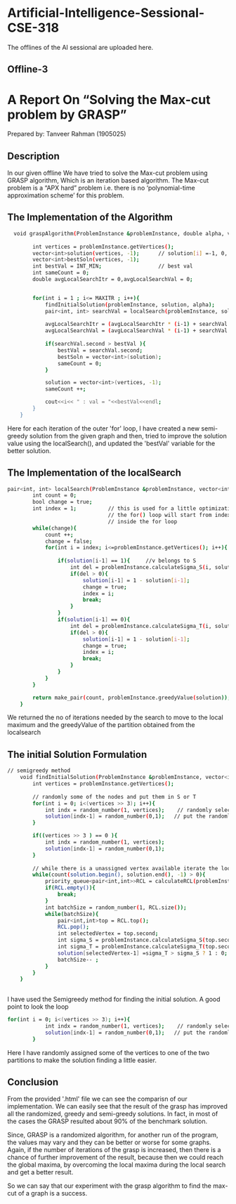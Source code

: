 # Artificial-Intelligence-Sessional-CSE-318
The offlines of the AI sessional are uploaded here. 

## Offline-3


# A Report On “Solving the Max-cut problem by GRASP”

Prepared by: Tanveer Rahman (1905025)


## Description

In our given offline We have tried to solve the Max-cut problem using GRASP
algorithm, Which is an iteration based algorithm. The Max-cut problem is a “APX hard” problem i.e. there is no ‘polynomial-time approximation scheme’ for this problem.

## The Implementation of the Algorithm


```bash
  void graspAlgorithm(ProblemInstance &problemInstance, double alpha, vector<int>&ret){
        
        int vertices = problemInstance.getVertices();
        vector<int>solution(vertices, -1);      // solution[i] =-1, 0, 1 -> the vertex in V, T or S respectively
        vector<int>bestSoln(vertices, -1);
        int bestVal = INT_MIN;                  // best val
        int sameCount = 0;
        double avgLocalSearchItr = 0,avgLocalSearchVal = 0;


        for(int i = 1 ; i<= MAXITR ; i++){
            findInitialSolution(problemInstance, solution, alpha);
            pair<int, int> searchVal = localSearch(problemInstance, solution);
            
            avgLocalSearchItr = (avgLocalSearchItr * (i-1) + searchVal.first) / i;
            avgLocalSearchVal = (avgLocalSearchVal * (i-1) + searchVal.second) / i;
            
            if(searchVal.second > bestVal ){
                bestVal = searchVal.second;
                bestSoln = vector<int>(solution);
                sameCount = 0;
            }

            solution = vector<int>(vertices, -1);
            sameCount ++; 

            cout<<i<< " : val = "<<bestVal<<endl;
        }
    }
```

Here for each iteration of the outer 'for' loop, I have created a new semi-greedy solution from the given graph and then, tried to improve the solution value using the localSearch(), and updated the 'bestVal' variable for the better solution.



## The Implementation of the localSearch
```bash
pair<int, int> localSearch(ProblemInstance &problemInstance, vector<int>&solution){
        int count = 0;
        bool change = true;
        int index = 1;          // this is used for a little optimization, inside local search
                                // the for() loop will start from index and it will be updated
                                // inside the for loop
        while(change){
            count ++;
            change = false;
            for(int i = index; i<=problemInstance.getVertices(); i++){
                
                if(solution[i-1] == 1){     //v belongs to S
                    int del = problemInstance.calculateSigma_S(i, solution) - problemInstance.calculateSigma_T(i, solution);
                    if(del > 0){
                        solution[i-1] = 1 - solution[i-1];
                        change = true;
                        index = i; 
                        break;
                    }
                }
                if(solution[i-1] == 0){
                    int del = problemInstance.calculateSigma_T(i, solution) - problemInstance.calculateSigma_S(i, solution);
                    if(del > 0){
                        solution[i-1] = 1 - solution[i-1];
                        change = true;
                        index = i;
                        break; 
                    }
                }                
            }
        }

        return make_pair(count, problemInstance.greedyValue(solution));
    }
```
We returned the no of iterations needed by the search to move to the local maximum and the greedyValue of the partition obtained from the localsearch 

## The initial Solution Formulation
```bash
// semigreedy method
    void findInitialSolution(ProblemInstance &problemInstance, vector<int>&solution, double alpha){
        int vertices = problemInstance.getVertices();
        
        // randomly some of the nodes and put them in S or T
        for(int i = 0; i<(vertices >> 3); i++){
            int indx = random_number(1, vertices);    // randomly select a vertex
            solution[indx-1] = random_number(0,1);   // put the randomly selected vertex in set S 
        }

        if((vertices >> 3 ) == 0 ){
            int indx = random_number(1, vertices);
            solution[indx-1] = random_number(0,1);
        }
       
        // while there is a unassigned vertex available iterate the loop
        while(count(solution.begin(), solution.end(), -1) > 0){
            priority_queue<pair<int,int>>RCL = calculateRCL(problemInstance, solution, alpha);
            if(RCL.empty()){
                break;
            }
            int batchSize = random_number(1, RCL.size());
            while(batchSize){
                pair<int,int>top = RCL.top();
                RCL.pop();
                int selectedVertex = top.second;
                int sigma_S = problemInstance.calculateSigma_S(top.second, solution);
                int sigma_T = problemInstance.calculateSigma_T(top.second, solution);
                solution[selectedVertex-1] =sigma_T > sigma_S ? 1 : 0;
                batchSize-- ;
            } 
        }
    }
    
```
I have used the Semigreedy method for finding the initial solution. A good point to look the loop
```bash
for(int i = 0; i<(vertices >> 3); i++){
            int indx = random_number(1, vertices);    // randomly select a vertex
            solution[indx-1] = random_number(0,1);   // put the randomly selected vertex in set S 
        }

```
Here I have randomly assigned some of the vertices to one of the two partitions to make the solution finding a little easier. 


## Conclusion
From the provided '.html' file we can see the comparisn of our implementation. We can easily see that the result of the grasp has improved all the randomized, greedy
and semi-greedy solutions. In fact, in most of the cases the GRASP resulted about
90% of the benchmark solution.

Since, GRASP is a randomized algorithm, for another run of the program, the values
may vary and they can be better or worse for some graphs. Again, if the number of
iterations of the grasp is increased, then there is a chance of further improvement of
the result, because then we could reach the global maxima, by overcoming the local
maxima during the local search and get a better result.

So we can say that our experiment with the grasp algorithm to find the max- cut of a
graph is a success.




